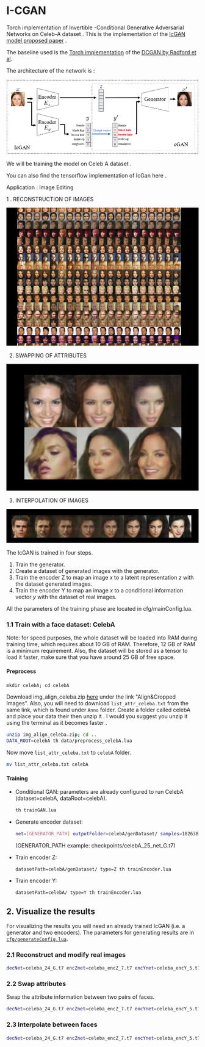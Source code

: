 # I-CGAN
Torch implementation of Invertible -Conditional Generative Adversarial Networks on Celeb-A dataset . This is the implementation of the [IcGAN model proposed paper](https://arxiv.org/abs/1611.06355) .

The baseline used is the [Torch implementation](https://github.com/soumith/dcgan.torch) of the [DCGAN by Radford et al](http://arxiv.org/abs/1511.06434).

The architecture of the network is :

![image](/NET.png)

We will be training the model on Celeb A dataset .

You can also find the tensorflow implementation of IcGan here .

Application : Image Editing 

1 . RECONSTRUCTION OF IMAGES 

![image](/IMAGE.png)

2. SWAPPING OF ATTRIBUTES 

![image](/IMAGE1.png)

3. INTERPOLATION OF IMAGES

![image](/IMAGE2.png)


The IcGAN is trained in four steps. 

1. Train the generator. 
2. Create a dataset of generated images with the generator. 
3. Train the encoder Z to map an image *x* to a latent representation *z* with the dataset generated images. 
4. Train the encoder Y to map an image *x* to a conditional information vector *y* with the dataset of real images.

All the parameters of the training phase are located in cfg/mainConfig.lua.


### 1.1 Train with a face dataset: CelebA

Note: for speed purposes, the whole dataset will be loaded into RAM during training time, which requires about 10 GB of RAM. Therefore, 12 GB of RAM is a minimum requirement. Also, the dataset will be stored as a tensor to load it faster, make sure that you have around 25 GB of free space.

#### Preprocess
`mkdir celebA; cd celebA`

Download img_align_celeba.zip [here](http://mmlab.ie.cuhk.edu.hk/projects/CelebA.html) under the link "Align&Cropped Images".
Also, you will need to download `list_attr_celeba.txt` from the same link, which is found under `Anno` folder. Create a folder called celebA and place your data their then unzip it . I would you suggest you unzip it using the terminal as it becomes faster .

```bash
unzip img_align_celeba.zip; cd ..
DATA_ROOT=celebA th data/preprocess_celebA.lua
```
Now move `list_attr_celeba.txt` to `celebA` folder.

```bash
mv list_attr_celeba.txt celebA
```


#### Training

* Conditional GAN: parameters are already configured to run CelebA (dataset=celebA, dataRoot=celebA).
	```bash
	th trainGAN.lua
	```

* Generate encoder dataset: 
	```bash
	net=[GENERATOR_PATH] outputFolder=celebA/genDataset/ samples=182638 th data/generateEncoderDataset.lua
	```
	(GENERATOR_PATH example: checkpoints/celebA_25_net_G.t7)

* Train encoder Z: 
	```
    datasetPath=celebA/genDataset/ type=Z th trainEncoder.lua
	```

* Train encoder Y: 
	```
    datasetPath=celebA/ type=Y th trainEncoder.lua
	```
## 2. Visualize the results

For visualizing the results you will need an already trained IcGAN (i.e. a generator and two encoders).
The parameters for generating results are in [`cfg/generateConfig.lua`](cfg/generateConfig.lua).

### 2.1 Reconstruct and modify real images

```bash
decNet=celeba_24_G.t7 encZnet=celeba_encZ_7.t7 encYnet=celeba_encY_5.t7 loadPath=[PATH_TO_REAL_IMAGES] th generation/reconstructWithVariations.lua
```
### 2.2 Swap attributes

Swap the attribute information between two pairs of faces.

```bash
decNet=celeba_24_G.t7 encZnet=celeba_encZ_7.t7 encYnet=celeba_encY_5.t7 im1Path=[IM1] im2Path=[IM2] th generation/attributeTransfer.lua
```
### 2.3 Interpolate between faces

```bash
decNet=celeba_24_G.t7 encZnet=celeba_encZ_7.t7 encYnet=celeba_encY_5.t7 im1Path=[IM1] im2Path=[IM2] th generation/interpolate.lua
```
